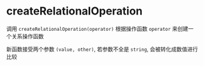 # createRelationalOperation

调用 `createRelationalOperation(operator)` 根据操作函数 `operator` 来创建一个关系操作函数

新函数接受两个参数 `(value, other)`, 若参数不全是 `string`, 会被转化成数值进行比较
